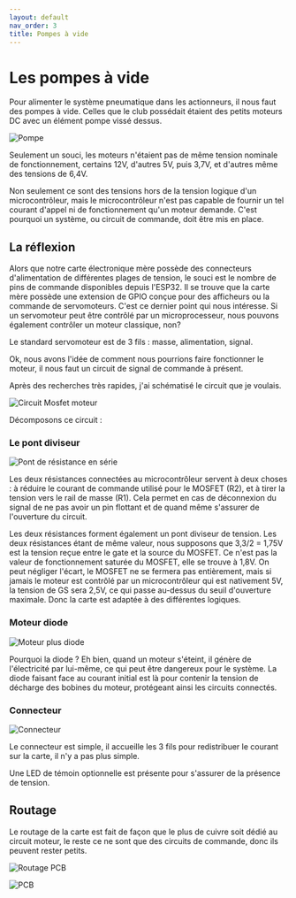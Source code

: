 ```yaml
---
layout: default
nav_order: 3
title: Pompes à vide
---
```


# Les pompes à vide

Pour alimenter le système pneumatique dans les actionneurs, il nous faut des pompes à vide. Celles que le club possédait étaient des petits moteurs DC avec un élément pompe vissé dessus.

![Pompe](Pompes_a_vide/Pompe_air.jpg)

Seulement un souci, les moteurs n'étaient pas de même tension nominale de fonctionnement, certains 12V, d'autres 5V, puis 3,7V, et d'autres même des tensions de 6,4V.

Non seulement ce sont des tensions hors de la tension logique d'un microcontrôleur, mais le microcontrôleur n'est pas capable de fournir un tel courant d'appel ni de fonctionnement qu'un moteur demande. C'est pourquoi un système, ou circuit de commande, doit être mis en place.

## La réflexion

Alors que notre carte électronique mère possède des connecteurs d'alimentation de différentes plages de tension, le souci est le nombre de pins de commande disponibles depuis l'ESP32. Il se trouve que la carte mère possède une extension de GPIO conçue pour des afficheurs ou la commande de servomoteurs. C'est ce dernier point qui nous intéresse. Si un servomoteur peut être contrôlé par un microprocesseur, nous pouvons également contrôler un moteur classique, non?

Le standard servomoteur est de 3 fils : masse, alimentation, signal.

Ok, nous avons l'idée de comment nous pourrions faire fonctionner le moteur, il nous faut un circuit de signal de commande à présent.

Après des recherches très rapides, j'ai schématisé le circuit que je voulais.

![Circuit Mosfet moteur](Pompes_a_vide/CircuitMosfet.png)

Décomposons ce circuit :

### Le pont diviseur

![Pont de résistance en série](Pompes_a_vide/Pontderesistance.png)

Les deux résistances connectées au microcontrôleur servent à deux choses : à réduire le courant de commande utilisé pour le MOSFET (R2), et à tirer la tension vers le rail de masse (R1). Cela permet en cas de déconnexion du signal de ne pas avoir un pin flottant et de quand même s'assurer de l'ouverture du circuit.

Les deux résistances forment également un pont diviseur de tension. Les deux résistances étant de même valeur, nous supposons que 3,3/2 = 1,75V est la tension reçue entre le gate et la source du MOSFET. Ce n'est pas la valeur de fonctionnement saturée du MOSFET, elle se trouve à 1,8V. On peut négliger l'écart, le MOSFET ne se fermera pas entièrement, mais si jamais le moteur est contrôlé par un microcontrôleur qui est nativement 5V, la tension de GS sera 2,5V, ce qui passe au-dessus du seuil d'ouverture maximale. Donc la carte est adaptée à des différentes logiques.

### Moteur diode

![Moteur plus diode](Pompes_a_vide/MoteurDiode.png)

Pourquoi la diode ? Eh bien, quand un moteur s'éteint, il génère de l'électricité par lui-même, ce qui peut être dangereux pour le système. La diode faisant face au courant initial est là pour contenir la tension de décharge des bobines du moteur, protégeant ainsi les circuits connectés.

### Connecteur

![Connecteur](Pompes_a_vide/Connecteur.png)

Le connecteur est simple, il accueille les 3 fils pour redistribuer le courant sur la carte, il n'y a pas plus simple.

Une LED de témoin optionnelle est présente pour s'assurer de la présence de tension.

## Routage

Le routage de la carte est fait de façon que le plus de cuivre soit dédié au circuit moteur, le reste ce ne sont que des circuits de commande, donc ils peuvent rester petits.

![Routage PCB](Pompes_a_vide/Routage.png)

![PCB](Pompes_a_vide/MoteurDCPWN.png)

